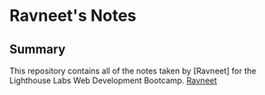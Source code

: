 # Ravneet's Notes
## Summary 
This repository contains all of the notes taken by [Ravneet] for the Lighthouse Labs Web Development Bootcamp.
[Ravneet]([URL](https://github.com/sonder03))
